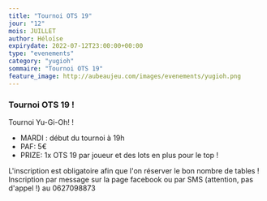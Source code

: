 ```yaml
---
title: "Tournoi OTS 19"
jour: "12"
mois: JUILLET
author: Héloïse
expirydate: 2022-07-12T23:00:00+00:00
type: "evenements"
category: "yugioh"
sommaire: "Tournoi OTS 19"
feature_image: http://aubeaujeu.com/images/evenements/yugioh.png
---
```

### Tournoi OTS 19 !

Tournoi Yu-Gi-Oh! !

- MARDI :  début du tournoi à 19h
- PAF: 5€
- PRIZE: 1x OTS 19 par joueur et des lots en plus pour le top !

L'inscription est obligatoire afin que l'on réserver le bon nombre de tables !
Inscription par message sur la page facebook ou par SMS (attention, pas d'appel !) au 0627098873
